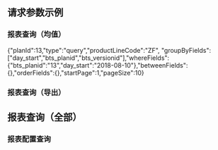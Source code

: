 ## 请求参数示例
### 报表查询（均值）
{"planId":13,"type":"query","productLineCode":"ZF", "groupByFields":["day_start","bts_planid","bts_versionid"],"whereFields":{"bts_planid":"13","day_start":"2018-08-10"},"betweenFields":{},"orderFields":{},"startPage":1,"pageSize":10}
### 报表查询（导出）

## 报表查询（全部）

### 报表配置查询